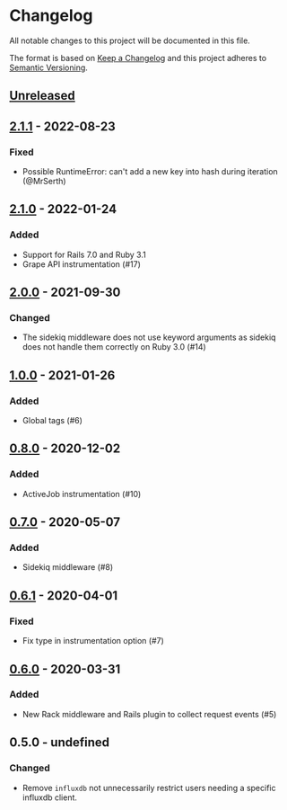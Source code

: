 <!-- markdownlint-disable-file MD024 -->

# Changelog

All notable changes to this project will be documented in this file.

The format is based on [Keep a Changelog](http://keepachangelog.com/en/1.0.0/)
and this project adheres to [Semantic Versioning](http://semver.org/spec/v2.0.0.html).

## [Unreleased]

## [2.1.1] - 2022-08-23

### Fixed

- Possible RuntimeError: can't add a new key into hash during iteration (@MrSerth)

## [2.1.0] - 2022-01-24

### Added

- Support for Rails 7.0 and Ruby 3.1
- Grape API instrumentation (#17)

## [2.0.0] - 2021-09-30

### Changed

- The sidekiq middleware does not use keyword arguments as sidekiq does not handle them correctly on Ruby 3.0 (#14)

## [1.0.0] - 2021-01-26

### Added

- Global tags (#6)

## [0.8.0] - 2020-12-02

### Added

- ActiveJob instrumentation (#10)

## [0.7.0] - 2020-05-07

### Added

- Sidekiq middleware (#8)

## [0.6.1] - 2020-04-01

### Fixed

- Fix type in instrumentation option (#7)

## [0.6.0] - 2020-03-31

### Added

- New Rack middleware and Rails plugin to collect request events (#5)

## 0.5.0 - undefined

### Changed

- Remove `influxdb` not unnecessarily restrict users needing a specific influxdb client.

[unreleased]: https://github.com/jgraichen/telegraf-ruby/compare/v2.1.1...HEAD
[2.1.1]: https://github.com/jgraichen/telegraf-ruby/compare/v2.1.0...v2.1.1
[2.1.0]: https://github.com/jgraichen/telegraf-ruby/compare/v2.0.0...v2.1.0
[2.0.0]: https://github.com/jgraichen/telegraf-ruby/compare/v1.0.0...v2.0.0
[1.0.0]: https://github.com/jgraichen/telegraf-ruby/compare/v0.8.0...v1.0.0
[0.8.0]: https://github.com/jgraichen/telegraf-ruby/compare/v0.7.0...v0.8.0
[0.7.0]: https://github.com/jgraichen/telegraf-ruby/compare/v0.6.1...v0.7.0
[0.6.1]: https://github.com/jgraichen/telegraf-ruby/compare/v0.6.0...v0.6.1
[0.6.0]: https://github.com/jgraichen/telegraf-ruby/compare/v0.5.0...v0.6.0

